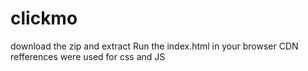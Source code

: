 # clickmo
download the zip and extract
Run the index.html in your browser
CDN refferences were used for css and JS
